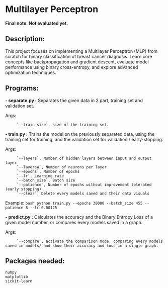 # Multilayer Perceptron

**Final note: Not evaluated yet.**


## Description:
   This project focuses on implementing a Multilayer Perceptron (MLP) from scratch for binary classification of breast cancer diagnosis.
   Learn core concepts like backpropagation and gradient descent, evaluate model performance using binary cross-entropy, and explore advanced optimization techniques.


## Programs:
**- separate.py :**
   Separates the given data in 2 part, training set and validation set.
        
   Args: 
   
         `--train_size`, size of the training set.

**- train.py :**
   Trains the model on the previously separated data, using the training set for training, and the validation set for validation / early-stopping.

   Args: 
   
         `--layers`, Number of hidden layers between input and output layer
         `--layersW`, Number of neurons per layer
         `--epochs`, Number of epochs
         `--lr`, Learning rate
         `--batch_size`, Batch size
         `--patience`, Number of epochs without improvement tolerated (early stopping)
         `--clear`, Delete every models saved and their data visuals
        
   Example: 
    ```bash
        python train.py --epochs 30000 --batch_size 455 --patience 8 --lr 0.00125 
    ```

**- predict.py :**
   Calculates the accuracy and the Binary Entropy Loss of a given model number, or compares every models saved in a graph.
    
   Args:
   
         `--compare`, activate the comparison mode, comparing every models saved in models/ and show their accuracy and loss in a single graph.
    

## Packages needed:
    numpy
    matplotlib
    sickit-learn
